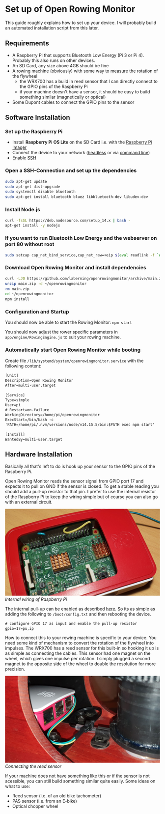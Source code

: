 # Set up of Open Rowing Monitor

This guide roughly explains how to set up your device. I will probably build an automated installation script from this later.

## Requirements

* A Raspberry Pi that supports Bluetooth Low Energy (Pi 3 or Pi 4). Probably this also runs on other devices.
* An SD Card, any size above 4GB should be fine
* A rowing machine (obviously) with some way to measure the rotation of the flywheel
  * the WRX700 has a build in reed sensor that I can directly connect to the GPIO pins of the Raspberry Pi
  * if your machine doesn't have a sensor, it should be easy to build something similar (magnetically or optical)
* Some Dupont cables to connect the GPIO pins to the sensor

## Software Installation

### Set up the Raspberry Pi

* Install **Raspberry Pi OS Lite** on the SD Card i.e. with the [Raspberry Pi Imager](https://www.raspberrypi.org/software)
* Connect the device to your network ([headless](https://www.raspberrypi.org/documentation/configuration/wireless/headless.md) or via [command line](https://www.raspberrypi.org/documentation/configuration/wireless/wireless-cli.md))
* Enable [SSH](https://www.raspberrypi.org/documentation/remote-access/ssh/README.md)

### Open a SSH-Connection and set up the dependencies

```zsh
sudo apt-get update
sudo apt-get dist-upgrade
sudo systemctl disable bluetooth
sudo apt-get install bluetooth bluez libbluetooth-dev libudev-dev
```

### Install Node.js

```zsh
curl -fsSL https://deb.nodesource.com/setup_14.x | bash -
apt-get install -y nodejs
```

### If you want to run Bluetooth Low Energy and the webserver on port 80 without root

```zsh
sudo setcap cap_net_bind_service,cap_net_raw=+eip $(eval readlink -f `which node`)
```

### Download Open Rowing Monitor and install dependencies

```zsh
curl -LJO https://github.com/laberning/openrowingmonitor/archive/main.zip
unzip main.zip -d ~/openrowingmonitor
rm main.zip
cd ~/openrowingmonitor
npm install
```

### Configuration and Startup

You should now be able to start the Rowing Monitor: `npm start`

You should now adjust the rower specific parameters in `app/engine/RowingEngine.js` to suit your rowing machine.

### Automatically start Open Rowing Monitor while booting

Create file `/lib/systemd/system/openrowingmonitor.service` with the following content:

```Properties
[Unit]
Description=Open Rowing Monitor
After=multi-user.target

[Service]
Type=simple
User=pi
# Restart=on-failure
WorkingDirectory=/home/pi/openrowingmonitor
ExecStart=/bin/bash -c 'PATH=/home/pi/.nvm/versions/node/v14.15.5/bin:$PATH exec npm start'

[Install]
WantedBy=multi-user.target
```

## Hardware Installation

Basically all that's left to do is hook up your sensor to the GPIO pins of the Raspberry Pi.

Open Rowing Monitor reads the sensor signal from GPIO port 17 and expects it to pull on GND if the sensor is closed. To get a stable reading you should add a pull-up resistor to that pin. I prefer to use the internal resistor of the Raspberry Pi to keep the wiring simple but of course you can also go with an external circuit.

![Internal wiring of Raspberry Pi](img/raspberrypi_internal_wiring.jpg)
*Internal wiring of Raspberry Pi*

The internal pull-up can be enabled as described [here](https://www.raspberrypi.org/documentation/configuration/config-txt/gpio.md). So its as simple as adding the following to `/boot/config.txt` and then rebooting the device.

``` Properties
# configure GPIO 17 as input and enable the pull-up resistor
gpio=17=pu,ip
```

How to connect this to your rowing machine is specific to your device. You need some kind of mechanism to convert the rotation of the flywheel into impulses. The WRX700 has a reed sensor for this built-in so hooking it up is as simple as connecting the cables. This sensor had one magnet on the wheel, which gives one impulse per rotation. I simply plugged a second magnet to the opposite side of the wheel to double the resolution for more precision.

![Connecting the reed sensor](img/raspberrypi_reedsensor_wiring.jpg)
*Connecting the reed sensor*

If your machine does not have something like this or if the sensor is not acessible, you can still build something similar quite easily. Some ideas on what to use:

* Reed sensor (i.e. of an old bike tachometer)
* PAS sensor (i.e. from an E-bike)
* Optical chopper wheel
